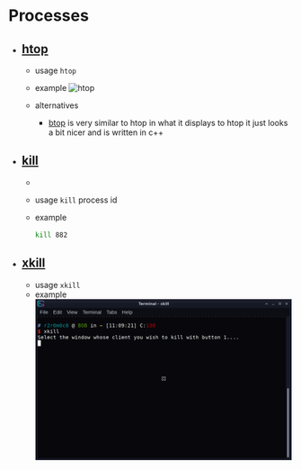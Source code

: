 # Processes

- ## [htop](http://manpages.ubuntu.com/manpages/jammy/en/man1/htop.1.html)

  - usage `htop`
  - example
  ![htop](../Images/htop.png)

  - alternatives
    - [btop](https://github.com/aristocratos/btop) is very similar to htop in what it displays to htop it just looks a bit nicer and is written in c++

- ## [kill](http://manpages.ubuntu.com/manpages/jammy/en/man1/kill.1.html)

  -
  - usage `kill` process id
  - example

    ```bash
    kill 882
    ```

- ## [xkill](http://manpages.ubuntu.com/manpages/jammy/en/man1/xkill.1.html)

  - usage `xkill`
  - example
  ![xkill](../Images/xkill.png)
